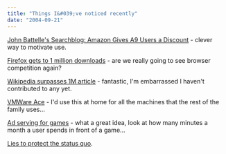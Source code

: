 ```yaml
---
title: "Things I&#039;ve noticed recently"
date: "2004-09-21"
---
```


[John Battelle's Searchblog: Amazon Gives A9 Users a Discount](http://battellemedia.com/archives/000895.php "John Battelle's Searchblog: Amazon Gives A9 Users a Discount") - clever way to motivate use.

[Firefox gets to 1 million downloads](http://battellemedia.com/archives/000898.php) - are we really going to see browser competition again?

[Wikipedia surpasses 1M article](http://ross.typepad.com/blog/2004/09/wikipedia_surpa.html) - fantastic, I'm embarrassed I haven't contributed to any yet.

[VMWare Ace](http://www.theregister.co.uk/2004/09/20/vmware_ace_beta/) - I'd use this at home for all the machines that the rest of the family uses...

[Ad serving for games](http://www.gadgetopia.com/2004/09/20/VideoInGameAdvertising.html) - what a great idea, look at how many minutes a month a user spends in front of a game...

[Lies to protect the status quo](http://sethgodin.typepad.com/seths_blog/2004/09/lies_to_protect.html).
